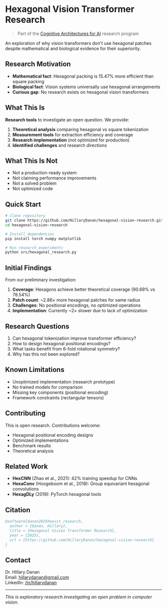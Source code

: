 # Hexagonal Vision Transformer Research

> Part of the [Cognitive Architectures for AI](https://github.com/HillaryDanan/cognitive-architectures-ai) research program


An exploration of why vision transformers don't use hexagonal patches despite mathematical and biological evidence for their superiority.

## Research Motivation

- **Mathematical fact**: Hexagonal packing is 15.47% more efficient than square packing
- **Biological fact**: Vision systems universally use hexagonal arrangements  
- **Curious gap**: No research exists on hexagonal vision transformers

## What This Is

**Research tools** to investigate an open question. We provide:

1. **Theoretical analysis** comparing hexagonal vs square tokenization
2. **Measurement tools** for extraction efficiency and coverage
3. **Research implementation** (not optimized for production)
4. **Identified challenges** and research directions

## What This Is Not

- Not a production-ready system
- Not claiming performance improvements
- Not a solved problem
- Not optimized code

## Quick Start

```bash
# Clone repository
git clone https://github.com/HillaryDanan/hexagonal-vision-research.git
cd hexagonal-vision-research

# Install dependencies
pip install torch numpy matplotlib

# Run research experiments
python src/hexagonal_research.py
```

## Initial Findings

From our preliminary investigation:

1. **Coverage**: Hexagons achieve better theoretical coverage (90.69% vs 78.54%)
1. **Patch count**: ~2.86× more hexagonal patches for same radius
1. **Challenges**: No positional encodings, no optimized operations
1. **Implementation**: Currently ~2× slower due to lack of optimization

## Research Questions

1. Can hexagonal tokenization improve transformer efficiency?
1. How to design hexagonal positional encodings?
1. What tasks benefit from 6-fold rotational symmetry?
1. Why has this not been explored?

## Known Limitations

- Unoptimized implementation (research prototype)
- No trained models for comparison
- Missing key components (positional encoding)
- Framework constraints (rectangular tensors)

## Contributing

This is open research. Contributions welcome:

- Hexagonal positional encoding designs
- Optimized implementations
- Benchmark results
- Theoretical analysis

## Related Work

- **HexCNN** (Zhao et al., 2021): 42% training speedup for CNNs
- **HexaConv** (Hoogeboom et al., 2018): Group equivariant hexagonal convolutions
- **HexagDLy** (2019): PyTorch hexagonal tools

## Citation

```bibtex
@software{danan2025hexvit_research,
  author = {Danan, Hillary},
  title = {Hexagonal Vision Transformer Research},
  year = {2025},
  url = {https://github.com/HillaryDanan/hexagonal-vision-research}
}
```

## Contact

Dr. Hillary Danan  
Email: hillarydanan@gmail.com  
LinkedIn: [/in/hillarydanan](https://linkedin.com/in/hillarydanan)

-----

*This is exploratory research investigating an open problem in computer vision.*

